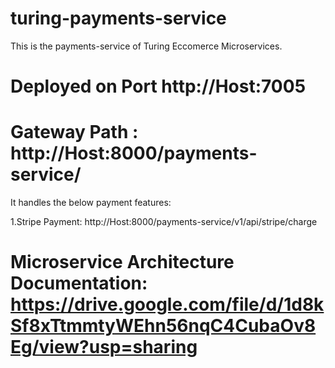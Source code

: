 # turing-payments-service

This is the payments-service of Turing Eccomerce Microservices.

# Deployed on Port http://Host:7005

# Gateway Path :  http://Host:8000/payments-service/ 

It handles the below payment features:

1.Stripe Payment: http://Host:8000/payments-service/v1/api/stripe/charge

# Microservice Architecture Documentation: https://drive.google.com/file/d/1d8kSf8xTtmmtyWEhn56nqC4CubaOv8Eg/view?usp=sharing





